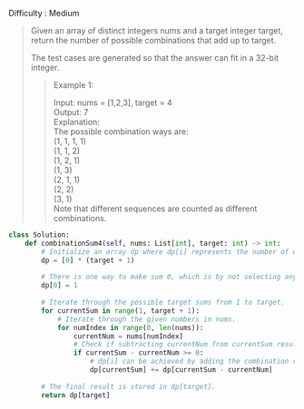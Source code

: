 Difficulty : Medium 

>Given an array of distinct integers nums and a target integer target, return the number of possible combinations that add up to target.
>
>The test cases are generated so that the answer can fit in a 32-bit integer.
>
>>Example 1:
>>
>>Input: nums = [1,2,3], target = 4  
>>Output: 7  
>>Explanation:  
>>The possible combination ways are:  
>>(1, 1, 1, 1)  
>>(1, 1, 2)  
>>(1, 2, 1)  
>>(1, 3)  
>>(2, 1, 1)  
>>(2, 2)  
>>(3, 1)  
>>Note that different sequences are counted as different combinations.   

```python
class Solution:
    def combinationSum4(self, nums: List[int], target: int) -> int:
        # Initialize an array dp where dp[i] represents the number of combinations to make sum 'i'.
        dp = [0] * (target + 1)
        
        # There is one way to make sum 0, which is by not selecting any number.
        dp[0] = 1
        
        # Iterate through the possible target sums from 1 to target.
        for currentSum in range(1, target + 1):
            # Iterate through the given numbers in nums.
            for numIndex in range(0, len(nums)):
                currentNum = nums[numIndex]
                # Check if subtracting currentNum from currentSum results in a non-negative value.
                if currentSum - currentNum >= 0:
                    # dp[i] can be achieved by adding the combination count at dp[i - currentNum].
                    dp[currentSum] += dp[currentSum - currentNum]
            
        # The final result is stored in dp[target].
        return dp[target]
```
